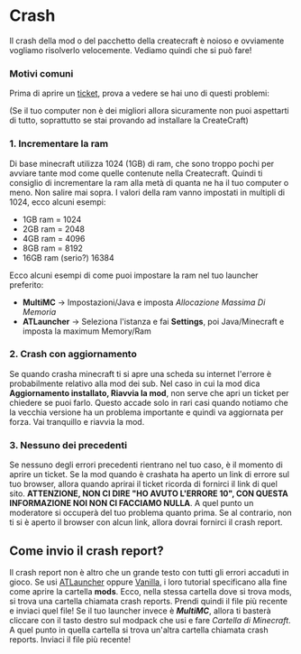 # Crash
Il crash della mod o del pacchetto della createcraft è noioso e ovviamente vogliamo risolverlo velocemente. Vediamo quindi che si può fare!

### Motivi comuni
Prima di aprire un [ticket](Ticket.md), prova a vedere se hai uno di questi problemi:

(Se il tuo computer non è dei migliori allora sicuramente non puoi aspettarti di tutto, soprattutto se stai provando ad installare la CreateCraft)

### 1. Incrementare la ram
Di base minecraft utilizza 1024 (1GB) di ram, che sono troppo pochi per avviare tante mod come quelle contenute nella Createcraft. Quindi ti consiglio di incrementare la ram alla metà di quanta ne ha il tuo computer o meno. Non salire mai sopra. I valori della ram vanno impostati in multipli di 1024, ecco alcuni esempi:
- 1GB ram = 1024
- 2GB ram = 2048
- 4GB ram = 4096
- 8GB ram = 8192
- 16GB ram (serio?) 16384

Ecco alcuni esempi di come puoi impostare la ram nel tuo launcher preferito:
- **MultiMC** -> Impostazioni/Java e imposta *Allocazione Massima Di Memoria*
- **ATLauncher** -> Seleziona l'istanza e fai **Settings**, poi Java/Minecraft e imposta la maximum Memory/Ram

### 2. Crash con aggiornamento
Se quando crasha minecraft ti si apre una scheda su internet l'errore è probabilmente relativo alla mod dei sub. Nel caso in cui la mod dica **Aggiornamento installato, Riavvia la mod**, non serve che apri un ticket per chiedere se puoi farlo. Questo accade solo in rari casi quando notiamo che la vecchia versione ha un problema importante e quindi va aggiornata per forza. Vai tranquillo e riavvia la mod.

### 3. Nessuno dei precedenti
Se nessuno degli errori precedenti rientrano nel tuo caso, è il momento di aprire un ticket. Se la mod quando è crashata ha aperto un link di errore sul tuo browser, allora quando aprirai il ticket ricorda di fornirci il link di quel sito. **ATTENZIONE, NON CI DIRE "HO AVUTO L'ERRORE 10", CON QUESTA INFORMAZIONE NOI NON CI FACCIAMO NULLA**.
A quel punto un moderatore si occuperà del tuo problema quanto prima. Se al contrario, non ti si è aperto il browser con alcun link, allora dovrai fornirci il crash report.

## Come invio il crash report?
Il crash report non è altro che un grande testo con tutti gli errori accaduti in gioco. Se usi [ATLauncher](https://mod.hemerald.net/wiki/introduzione/loader/ATLauncher.md) oppure [Vanilla](https://mod.hemerald.net/wiki/introduzione/loader/Vanilla.md), i loro tutorial specificano alla fine come aprire la cartella **mods**. Ecco, nella stessa cartella dove si trova mods, si trova una cartella chiamata crash reports. Prendi quindi il file più recente e inviaci quel file!
Se il tuo launcher invece è ***MultiMC***, allora ti basterà cliccare con il tasto destro sul modpack che usi e fare *Cartella di Minecraft*. A quel punto in quella cartella si trova un'altra cartella chiamata crash reports. Inviaci il file più recente!
